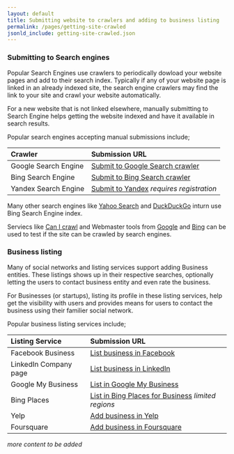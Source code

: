 ```yaml
---
layout: default
title: Submitting website to crawlers and adding to business listing
permalink: /pages/getting-site-crawled
jsonld_include: getting-site-crawled.json
---
```


### Submitting to Search engines

Popular Search Engines use crawlers to periodically dowload your website pages and add to their search index. Typically if any of your website page is linked in an already indexed site, the search engine crawlers may find the link to your site and crawl your website automatically.

For a new website that is not linked elsewhere, manually submitting to Search Engine helps getting the website indexed and have it available in search results.

Popular search engines accepting manual submissions include;

| Crawler              | Submission URL                                                                        |
|:---------------------|:--------------------------------------------------------------------------------------|
| Google Search Engine | [Submit to Google Search crawler](https://www.google.com/webmasters/tools/submit-url) |
| Bing Search Engine   | [Submit to Bing Search crawler](https:www.bing.com/toolbox/submit-site-url)           |
| Yandex Search Engine | [Submit to Yandex](https://webmaster.yandex.com/sites/add/) _requires registration_   |

Many other search engines like [Yahoo Search](https://search.yahoo.com) and [DuckDuckGo](https://duckduckgo.com/) inturn use Bing Search Engine index.

Serviecs like [Can I crawl](http://canicrawl.com/) and Webmaster tools from [Google](https://www.google.com/webmasters/tools/dashboard) and [Bing](https://www.bing.com/webmaster/diagnostics/seo/analyzer) can be used to test if the site can be crawled by search engines.

### Business listing

Many of social networks and listing services support adding Business entities. These listings shows up in their respective searches, optionally letting the users to contact business entity and even rate the business.

For Businesses (or startups), listing its profile in these listing services, help get the visibility with users and provides means for users to contact the business using their familier social network.

Popular business listing services include;

| Listing Service      | Submission URL                                                                  |
|:---------------------|:--------------------------------------------------------------------------------|
| Facebook Business    | [List business in Facebook](https://www.facebook.com/pages/create/)             |
| LinkedIn Company page| [List business in LinkedIn](https://www.linkedin.com/company/add/show)          |
| Google My Business   | [List in Google My Business](https://www.google.com/business/add)               |
| Bing Places          | [List in Bing Places for Business](https://www.bingplaces.com/DashBoard/Home) _limited regions_ |
| Yelp                 | [Add business in Yelp](https://biz.yelp.com/signup_business/new)                |
| Foursquare           | [Add business in Foursquare](http://business.foursquare.com/)                   |

_more content to be added_
